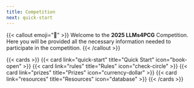 ```yaml
---
title: Competition
next: quick-start
---
```


{{< callout emoji="👾" >}}
Welcome to the **2025 LLMs4PCG** Competition. Here you will be provided all the necessary information needed to participate in the competition.
{{< /callout >}}

{{< cards >}}
{{< card link="quick-start" title="Quick Start" icon="book-open" >}}
{{< card link="rules" title="Rules" icon="check-circle" >}}
{{< card link="prizes" title="Prizes" icon="currency-dollar" >}}
{{< card link="resources" title="Resources" icon="database" >}}
{{< /cards >}}
